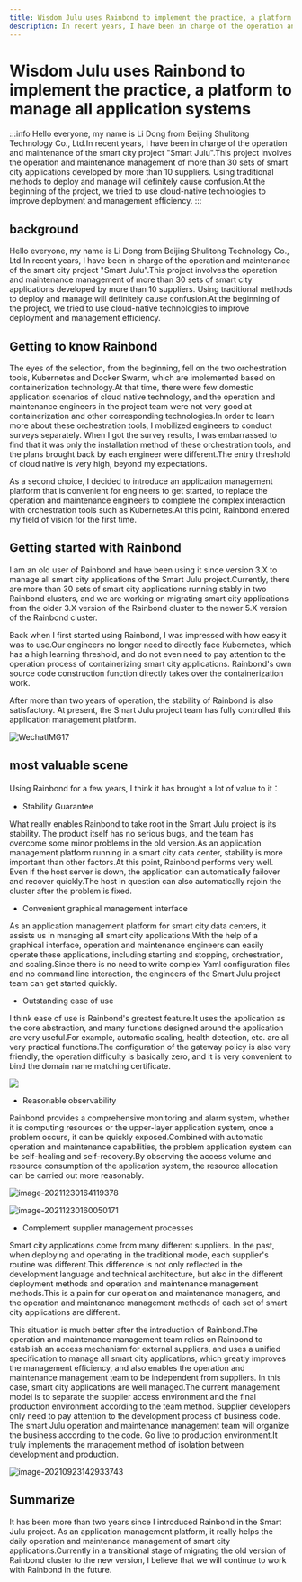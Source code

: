 ```yaml
---
title: Wisdom Julu uses Rainbond to implement the practice, a platform to manage all application systems
description: In recent years, I have been in charge of the operation and maintenance of the smart city project "Smart Julu".This project involves the operation and maintenance management of more than 30 sets of smart city applications developed by more than 10 suppliers. Using traditional methods to deploy and manage will definitely cause confusion.At the beginning of the project, we tried to use cloud-native technologies to improve deployment and management efficiency.
---
```


# Wisdom Julu uses Rainbond to implement the practice, a platform to manage all application systems

:::info
Hello everyone, my name is Li Dong from Beijing Shulitong Technology Co., Ltd.In recent years, I have been in charge of the operation and maintenance of the smart city project "Smart Julu".This project involves the operation and maintenance management of more than 30 sets of smart city applications developed by more than 10 suppliers. Using traditional methods to deploy and manage will definitely cause confusion.At the beginning of the project, we tried to use cloud-native technologies to improve deployment and management efficiency.
:::

## background

Hello everyone, my name is Li Dong from Beijing Shulitong Technology Co., Ltd.In recent years, I have been in charge of the operation and maintenance of the smart city project "Smart Julu".This project involves the operation and maintenance management of more than 30 sets of smart city applications developed by more than 10 suppliers. Using traditional methods to deploy and manage will definitely cause confusion.At the beginning of the project, we tried to use cloud-native technologies to improve deployment and management efficiency.



## Getting to know Rainbond

The eyes of the selection, from the beginning, fell on the two orchestration tools, Kubernetes and Docker Swarm, which are implemented based on containerization technology.At that time, there were few domestic application scenarios of cloud native technology, and the operation and maintenance engineers in the project team were not very good at containerization and other corresponding technologies.In order to learn more about these orchestration tools, I mobilized engineers to conduct surveys separately. When I got the survey results, I was embarrassed to find that it was only the installation method of these orchestration tools, and the plans brought back by each engineer were different.The entry threshold of cloud native is very high, beyond my expectations.

As a second choice, I decided to introduce an application management platform that is convenient for engineers to get started, to replace the operation and maintenance engineers to complete the complex interaction with orchestration tools such as Kubernetes.At this point, Rainbond entered my field of vision for the first time.



## Getting started with Rainbond

I am an old user of Rainbond and have been using it since version 3.X to manage all smart city applications of the Smart Julu project.Currently, there are more than 30 sets of smart city applications running stably in two Rainbond clusters, and we are working on migrating smart city applications from the older 3.X version of the Rainbond cluster to the newer 5.X version of the Rainbond cluster.

Back when I first started using Rainbond, I was impressed with how easy it was to use.Our engineers no longer need to directly face Kubernetes, which has a high learning threshold, and do not even need to pay attention to the operation process of containerizing smart city applications. Rainbond's own source code construction function directly takes over the containerization work.

After more than two years of operation, the stability of Rainbond is also satisfactory. At present, the Smart Julu project team has fully controlled this application management platform.

![WechatIMG17](https://tva1.sinaimg.cn/large/008i3skNly1gxox5ylsdqj31h30rj424.jpg)



## most valuable scene

Using Rainbond for a few years, I think it has brought a lot of value to it：

- Stability Guarantee

What really enables Rainbond to take root in the Smart Julu project is its stability. The product itself has no serious bugs, and the team has overcome some minor problems in the old version.As an application management platform running in a smart city data center, stability is more important than other factors.At this point, Rainbond performs very well. Even if the host server is down, the application can automatically failover and recover quickly.The host in question can also automatically rejoin the cluster after the problem is fixed.



- Convenient graphical management interface

As an application management platform for smart city data centers, it assists us in managing all smart city applications.With the help of a graphical interface, operation and maintenance engineers can easily operate these applications, including starting and stopping, orchestration, and scaling.Since there is no need to write complex Yaml configuration files and no command line interaction, the engineers of the Smart Julu project team can get started quickly.



- Outstanding ease of use

I think ease of use is Rainbond's greatest feature.It uses the application as the core abstraction, and many functions designed around the application are very useful.For example, automatic scaling, health detection, etc. are all very practical functions.The configuration of the gateway policy is also very friendly, the operation difficulty is basically zero, and it is very convenient to bind the domain name matching certificate.

![](https://static.goodrain.com/images/docs/3.6/micro-service/horizen.png)


- Reasonable observability

Rainbond provides a comprehensive monitoring and alarm system, whether it is computing resources or the upper-layer application system, once a problem occurs, it can be quickly exposed.Combined with automatic operation and maintenance capabilities, the problem application system can be self-healing and self-recovery.By observing the access volume and resource consumption of the application system, the resource allocation can be carried out more reasonably.

![image-20211230164119378](https://tva1.sinaimg.cn/large/008i3skNly1gxvy97d56yj31h60k20ue.jpg)

![image-20211230160050171](https://tva1.sinaimg.cn/large/008i3skNly1gxvx34pmmej31qg0u0qaj.jpg)



- Complement supplier management processes

Smart city applications come from many different suppliers. In the past, when deploying and operating in the traditional mode, each supplier's routine was different.This difference is not only reflected in the development language and technical architecture, but also in the different deployment methods and operation and maintenance management methods.This is a pain for our operation and maintenance managers, and the operation and maintenance management methods of each set of smart city applications are different.

This situation is much better after the introduction of Rainbond.The operation and maintenance management team relies on Rainbond to establish an access mechanism for external suppliers, and uses a unified specification to manage all smart city applications, which greatly improves the management efficiency, and also enables the operation and maintenance management team to be independent from suppliers. In this case, smart city applications are well managed.The current management model is to separate the supplier access environment and the final production environment according to the team method. Supplier developers only need to pay attention to the development process of business code. The smart Julu operation and maintenance management team will organize the business according to the code. Go live to production environment.It truly implements the management method of isolation between development and production.

![image-20210923142933743](https://tva1.sinaimg.cn/large/008i3skNly1guqjpwi6k1j61gp0u0q9g02.jpg)





## Summarize

It has been more than two years since I introduced Rainbond in the Smart Julu project. As an application management platform, it really helps the daily operation and maintenance management of smart city applications.Currently in a transitional stage of migrating the old version of Rainbond cluster to the new version, I believe that we will continue to work with Rainbond in the future.


